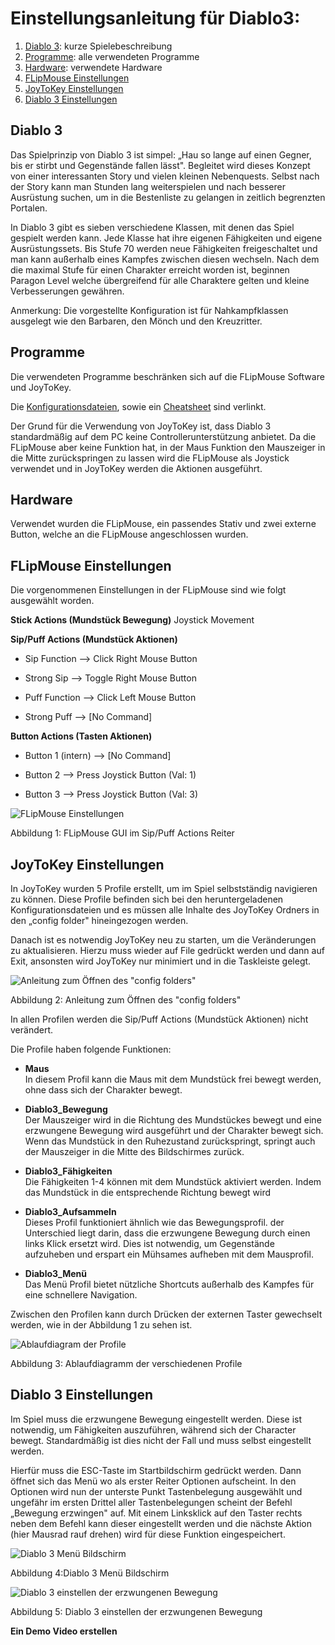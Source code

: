 # Einstellungsanleitung für Diablo3:

1. [Diablo 3](README.md#Diablo-3): kurze Spielebeschreibung
1. [Programme](README.md#Programme): alle verwendeten Programme
1. [Hardware](README.md#Hardware): verwendete Hardware
1. [FLipMouse Einstellungen](README.md#FLipMouse-Einstellungen)
1. [JoyToKey Einstellungen](README.md#JoyToKey-Einstellungen)
1. [Diablo 3 Einstellungen](README.md#Diablo-3-Einstellungen)

## Diablo 3

Das Spielprinzip von Diablo 3 ist simpel: „Hau so lange auf einen
Gegner, bis er stirbt und Gegenstände fallen lässt". Begleitet wird
dieses Konzept von einer interessanten Story und vielen kleinen
Nebenquests. Selbst nach der Story kann man Stunden lang weiterspielen
und nach besserer Ausrüstung suchen, um in die Bestenliste zu gelangen
in zeitlich begrenzten Portalen.

In Diablo 3 gibt es sieben verschiedene Klassen, mit denen das Spiel
gespielt werden kann. Jede Klasse hat ihre eigenen Fähigkeiten und
eigene Ausrüstungssets. Bis Stufe 70 werden neue Fähigkeiten
freigeschaltet und man kann außerhalb eines Kampfes zwischen diesen
wechseln. Nach dem die maximal Stufe für einen Charakter erreicht worden
ist, beginnen Paragon Level welche übergreifend für alle Charaktere
gelten und kleine Verbesserungen gewähren.

Anmerkung: Die vorgestellte Konfiguration ist für Nahkampfklassen
ausgelegt wie den Barbaren, den Mönch und den Kreuzritter.

## Programme

Die verwendeten Programme beschränken sich auf die FLipMouse Software
und JoyToKey.

Die [Konfigurationsdateien](./Dateien), sowie ein [Cheatsheet](./Dateien/Diablo3_Cheatsheet.pdf) sind verlinkt.

Der Grund für die Verwendung von JoyToKey ist, dass Diablo 3
standardmäßig auf dem PC keine Controllerunterstützung anbietet. Da die
FLipMouse aber keine Funktion hat, in der Maus Funktion den Mauszeiger
in die Mitte zurückspringen zu lassen wird die FLipMouse als Joystick
verwendet und in JoyToKey werden die Aktionen ausgeführt.

## Hardware

Verwendet wurden die FLipMouse, ein passendes Stativ und zwei externe
Button, welche an die FLipMouse angeschlossen wurden.

## FLipMouse Einstellungen

Die vorgenommenen Einstellungen in der FLipMouse sind wie folgt
ausgewählt worden.

**Stick Actions (Mundstück Bewegung)** Joystick Movement

**Sip/Puff Actions (Mundstück Aktionen)**

-   Sip Function --> Click Right Mouse Button

-   Strong Sip --> Toggle Right Mouse Button

-   Puff Function --> Click Left Mouse Button

-   Strong Puff --> \[No Command\]

**Button Actions (Tasten Aktionen)**

-   Button 1 (intern) --> \[No Command\]

-   Button 2 --> Press Joystick Button (Val: 1)

-   Button 3 --> Press Joystick Button (Val: 3)

![FLipMouse Einstellungen](./Img/media/image4.PNG)

Abbildung 1: FLipMouse GUI im Sip/Puff Actions Reiter

## JoyToKey Einstellungen

In JoyToKey wurden 5 Profile erstellt, um im Spiel selbstständig
navigieren zu können. Diese Profile befinden sich bei den
heruntergeladenen Konfigurationsdateien und es müssen alle Inhalte des
JoyToKey Ordners in den „config folder" hineingezogen werden.

Danach ist es notwendig JoyToKey neu zu starten, um die Veränderungen zu
aktualisieren. Hierzu muss wieder auf File gedrückt werden und dann auf
Exit, ansonsten wird JoyToKey nur minimiert und in die Taskleiste
gelegt.

![Anleitung zum Öffnen des \"config folders\"](./Img/media/image5.PNG)

Abbildung 2: Anleitung zum Öffnen des \"config folders\"

In allen Profilen werden die Sip/Puff Actions (Mundstück Aktionen) nicht
verändert.

Die Profile haben folgende Funktionen:

-   **Maus**\
    In diesem Profil kann die Maus mit dem Mundstück frei bewegt werden,
    ohne dass sich der Charakter bewegt.

-   **Diablo3_Bewegung**\
    Der Mauszeiger wird in die Richtung des Mundstückes bewegt und eine
    erzwungene Bewegung wird ausgeführt und der Charakter bewegt sich.
    Wenn das Mundstück in den Ruhezustand zurückspringt, springt auch
    der Mauszeiger in die Mitte des Bildschirmes zurück.

-   **Diablo3_Fähigkeiten**\
    Die Fähigkeiten 1-4 können mit dem Mundstück aktiviert werden. Indem
    das Mundstück in die entsprechende Richtung bewegt wird

-   **Diablo3_Aufsammeln**\
    Dieses Profil funktioniert ähnlich wie das Bewegungsprofil. der
    Unterschied liegt darin, dass die erzwungene Bewegung durch einen
    links Klick ersetzt wird. Dies ist notwendig, um Gegenstände
    aufzuheben und erspart ein Mühsames aufheben mit dem Mausprofil.

-   **Diablo3_Menü**\
    Das Menü Profil bietet nützliche Shortcuts außerhalb des Kampfes für
    eine schnellere Navigation.

Zwischen den Profilen kann durch Drücken der externen Taster gewechselt
werden, wie in der Abbildung 1 zu sehen ist.

![Ablaufdiagram der Profile](./Img/media/image6.png)

Abbildung 3: Ablaufdiagramm der verschiedenen Profile

## Diablo 3 Einstellungen

Im Spiel muss die erzwungene Bewegung eingestellt werden. Diese ist
notwendig, um Fähigkeiten auszuführen, während sich der Character
bewegt. Standardmäßig ist dies nicht der Fall und muss selbst
eingestellt werden.

Hierfür muss die ESC-Taste im Startbildschirm gedrückt werden. Dann
öffnet sich das Menü wo als erster Reiter Optionen aufscheint. In den
Optionen wird nun der unterste Punkt Tastenbelegung ausgewählt und
ungefähr im ersten Drittel aller Tastenbelegungen scheint der Befehl
„Bewegung erzwingen" auf. Mit einem Linksklick auf den Taster rechts
neben dem Befehl kann dieser eingestellt werden und die nächste Aktion
(hier Mausrad rauf drehen) wird für diese Funktion eingespeichert.

![Diablo 3 Menü Bildschirm](./Img/media/image7.png)

Abbildung 4:Diablo 3 Menü Bildschirm

![Diablo 3 einstellen der erzwungenen Bewegung](./Img/media/image8.png)

Abbildung 5: Diablo 3 einstellen der erzwungenen Bewegung

**Ein Demo Video erstellen**
